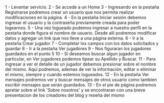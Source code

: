 1 - Levantar servicio.
2 - Se accede a un Home
3 - Ingresando en la pestaña Registrarse podremos crear un usuario que nos permita realizar modificaciones en la página.
4 - En la pestaña Iniciar sesión debemos ingresar el usuario y la contraseña previamente creada para poder logearnos.
5 - Una vez logueado podemos ingresar a nuestro perfil en la pestaña donde figura el nombre de usuario. Desde allí podremos modificar datos y agregar un link que nos lleve a una página externa. 
6 - Ir a la pestaña Crear jugador
7 - Completar los campos con los datos solicitados y guardar
8 - Ir a la pestaña Ver jugadores
9 - Nos figuraran los jugadores guardados en el punto 5
10 - Si deseamos buscar algun jugador en particular, en Ver jugadores podemos tipear su Apellido y Buscar.
11 - Para ingresar a ver el detalle de un jugador debemos presionar sobre el nombre del mismo. Aqui podremos, ademas de ver la información, editar o eliminar el mismo, siempre y cuando estemos logueados.
12 - En la pestaña Ver mensajes podremos ver y buscar mensajes de otros usuario como tambien escribir mensajes que serán guardados.
13 - En el pie de página podremos apretar sobre el link 'Sobre nosotros' y se encontraran con una breve presentacion de los creadores del blog y reseña del mismo